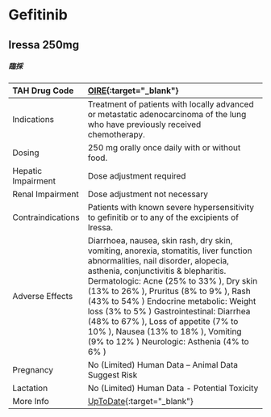 # Gefitinib

## Iressa 250mg

##### 臨採

| TAH Drug Code      | [OIRE](https://www.tahsda.org.tw/drugs/hissearch.php?drug_code=OIRE){:target="_blank"}                                                                                                                                                                                                                                                                                                                                                                                       |
|:-------------------|:-----------------------------------------------------------------------------------------------------------------------------------------------------------------------------------------------------------------------------------------------------------------------------------------------------------------------------------------------------------------------------------------------------------------------------------------------------------------------------|
| Indications        | Treatment of patients with locally advanced or metastatic adenocarcinoma of the lung who have previously received chemotherapy.                                                                                                                                                                                                                                                                                                                                              |
| Dosing             | 250 mg orally once daily with or without food.                                                                                                                                                                                                                                                                                                                                                                                                                               |
| Hepatic Impairment | Dose adjustment required                                                                                                                                                                                                                                                                                                                                                                                                                                                     |
| Renal Impairment   | Dose adjustment not necessary                                                                                                                                                                                                                                                                                                                                                                                                                                                |
| Contraindications  | Patients with known severe hypersensitivity to gefinitib or to any of the excipients of Iressa.                                                                                                                                                                                                                                                                                                                                                                              |
| Adverse Effects    | Diarrhoea, nausea, skin rash, dry skin, vomiting, anorexia, stomatitis, liver function abnormalities, nail disorder, alopecia, asthenia, conjunctivitis & blepharitis. Dermatologic: Acne (25% to 33% ), Dry skin (13% to 26% ), Pruritus (8% to 9% ), Rash (43% to 54% ) Endocrine metabolic: Weight loss (3% to 5% ) Gastrointestinal: Diarrhea (48% to 67% ), Loss of appetite (7% to 10% ), Nausea (13% to 18% ), Vomiting (9% to 12% ) Neurologic: Asthenia (4% to 6% ) |
| Pregnancy          | No (Limited) Human Data – Animal Data Suggest Risk                                                                                                                                                                                                                                                                                                                                                                                                                           |
| Lactation          | No (Limited) Human Data - Potential Toxicity                                                                                                                                                                                                                                                                                                                                                                                                                                 |
| More Info          | [UpToDate](https://www.uptodate.com/contents/gefitinib-drug-information){:target="_blank"}                                                                                                                                                                                                                                                                                                                                                                                   |

